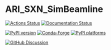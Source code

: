 # ARI_SXN_SimBeamline

[![Actions Status][actions-badge]][actions-link]
[![Documentation Status][rtd-badge]][rtd-link]

[![PyPI version][pypi-version]][pypi-link]
[![Conda-Forge][conda-badge]][conda-link]
[![PyPI platforms][pypi-platforms]][pypi-link]

[![GitHub Discussion][github-discussions-badge]][github-discussions-link]

<!-- SPHINX-START -->

<!-- prettier-ignore-start -->
[actions-badge]:            https://github.com/NSLS-II-ARI/ARI_SXN_SimBeamline.git/workflows/CI/badge.svg
[actions-link]:             https://github.com/NSLS-II-ARI/ARI_SXN_SimBeamline.git/actions
[conda-badge]:              https://img.shields.io/conda/vn/conda-forge/ARI_SXN_SimBeamline
[conda-link]:               https://github.com/conda-forge/ARI_SXN_SimBeamline-feedstock
[github-discussions-badge]: https://img.shields.io/static/v1?label=Discussions&message=Ask&color=blue&logo=github
[github-discussions-link]:  https://github.com/NSLS-II-ARI/ARI_SXN_SimBeamline.git/discussions
[pypi-link]:                https://pypi.org/project/ARI_SXN_SimBeamline/
[pypi-platforms]:           https://img.shields.io/pypi/pyversions/ARI_SXN_SimBeamline
[pypi-version]:             https://img.shields.io/pypi/v/ARI_SXN_SimBeamline
[rtd-badge]:                https://readthedocs.org/projects/ARI_SXN_SimBeamline/badge/?version=latest
[rtd-link]:                 https://ARI_SXN_SimBeamline.readthedocs.io/en/latest/?badge=latest

<!-- prettier-ignore-end -->
